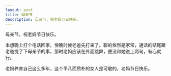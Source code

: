 ```yaml
---
layout: post
title: 母亲节
description: 母亲节，祝老妈节日快乐。
---
```


母亲节，祝老妈节日快乐。

本想晚上打个电话回家，傍晚时候老爸先打来了。聊的依然是家常，通话的结尾跟老爸提了下母亲节的事，那时老妈应该在外面跳舞，便没和她说上两句，有心就行。

老妈养育自己这么多年，这个平凡而质朴的女人是可敬的，老妈节日快乐。